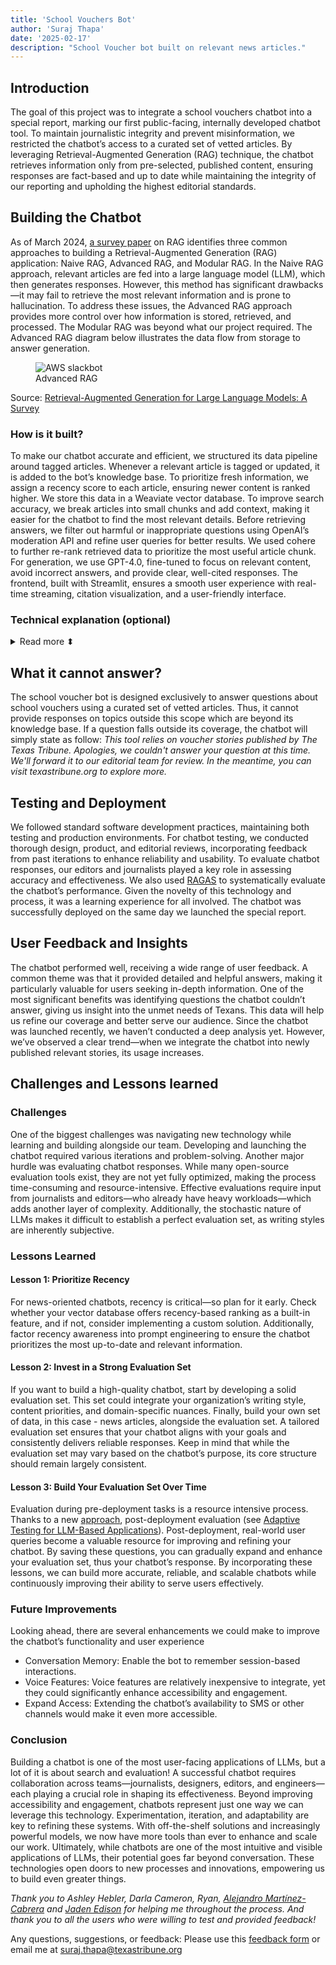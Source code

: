 ```yaml
---
title: 'School Vouchers Bot'
author: 'Suraj Thapa'
date: '2025-02-17'
description: "School Voucher bot built on relevant news articles."
---
```


## Introduction
The goal of this project was to integrate a school vouchers chatbot into a special report, marking our first public-facing, internally developed chatbot tool. To maintain journalistic integrity and prevent misinformation, we restricted the chatbot’s access to a curated set of vetted articles. By leveraging Retrieval-Augmented Generation (RAG) technique, the chatbot retrieves information only from pre-selected, published content, ensuring responses are fact-based and up to date while maintaining the integrity of our reporting and upholding the highest editorial standards.

## Building the Chatbot
As of March 2024, <a href="https://arxiv.org/pdf/2312.10997" target="_blank" rel="noopener">a survey paper</a> on RAG identifies three common approaches to building a Retrieval-Augmented Generation (RAG) application: Naive RAG, Advanced RAG, and Modular RAG. In the Naive RAG approach, relevant articles are fed into a large language model (LLM), which then generates responses. However, this method has significant drawbacks—it may fail to retrieve the most relevant information and is prone to hallucination. To address these issues, the Advanced RAG approach provides more control over how information is stored, retrieved, and processed. The Modular RAG was beyond what our project required. The Advanced RAG diagram below illustrates the data flow from storage to answer generation.

<figure>
  <img src="{{ '/images/posts/voucher-bot-rag-arch.png' | url }}" alt="AWS slackbot">
  <figcaption>Advanced RAG</figcaption>
</figure>

Source: <a href="https://arxiv.org/pdf/2312.10997" target="_blank" rel="noopener">Retrieval-Augmented Generation for Large Language Models: A Survey</a>

### How is it built?
To make our chatbot accurate and efficient, we structured its data pipeline around tagged articles. Whenever a relevant article is tagged or updated, it is added to the bot’s knowledge base. To prioritize fresh information, we assign a recency score to each article, ensuring newer content is ranked higher. We store this data in a Weaviate vector database. To improve search accuracy, we break articles into small chunks and add context, making it easier for the chatbot to find the most relevant details.
Before retrieving answers, we filter out harmful or inappropriate questions using OpenAI’s moderation API and refine user queries for better results. We used cohere to further re-rank retrieved data to prioritize the most useful article chunk. For generation, we use GPT-4.0, fine-tuned to focus on relevant content, avoid incorrect answers, and provide clear, well-cited responses. The frontend, built with Streamlit, ensures a smooth user experience with real-time streaming, citation visualization, and a user-friendly interface.


### Technical explanation (optional)

<details>

<summary>Read more ⬍</summary>

<br>

#### Data Engineering
We refined our data pipeline through multiple iterations, ultimately structuring it around tag-based ingestion. Whenever a relevant article is tagged, it is added to the bot’s knowledge base. Additionally, if an article is updated, the ingestion pipeline ensures the knowledge base reflects the latest version.
To prioritize recent information, we assign a recency score to each article based on its publication date and related tags. Several approaches can be used for this, such as linear decay, exponential decay, and weighted decay, depending on how much importance you place on newer content. 
While we could calculate recency dynamically during retrieval, we opted to precompute it during ingestion. This reduces processing overhead when the chatbot is in use, ensuring faster response times.

<br>

#### Vector embeddings storage
After evaluating several storage solutions—including PostgresML and Postgres with pgvector—we chose Weaviate due to its widespread adoption and usability. Its <a href="https://weaviate.io/developers/weaviate/search/hybrid" target="_blank" rel="noopener">hybrid search</a> capabilities significantly streamline retrieval optimization.

<br>

#### Chunking
Effective retrieval is critical for chatbot accuracy. If irrelevant data is fed into the response generation stage, it leads to incorrect answers. To improve retrieval, (a) we split text into small chunks for better search results and (b) each chunk is <a href="https://www.anthropic.com/news/contextual-retrieval" target="_blank" rel="noopener">contextualized</a> by adding relevant metadata. Now that our data is ready, let's move on to the pre-retrieval stage.

<br>
<br>


#### Pre-retrieval

<br>

At this stage, we ensure that user queries are safe and well-structured:

##### Content Moderation
We use OpenAI’s <a href="https://platform.openai.com/docs/guides/moderation" target="_blank" rel="noopener"><b>free</b></a> moderation API to filter out inappropriate or harmful queries. If flagged, the bot responds: “I'm sorry, I cannot provide that information.”

##### Query Transformation
We refine the query by:
Fixing grammatical errors
Adjusting context (e.g., reframing school voucher queries)
Expanding the query to improve retrieval quality
Once processed, the query is sent to Weaviate for hybrid search, which returns relevant results with search scores for each chunk.

<br>
<br>

#### Post retrieval

<br>

##### Recency Adjustment

To prioritize newer content, we fuse hybrid search scores with recency scores, ensuring fresh articles rank higher. Since Weaviate didn’t have a built-in date-based re-ranking method at the time, I implemented our own. (If you find an existing solution, email me!)

##### Reranking
Finally, we perform reranking to further improve retrieval quality. And yes we are still doing search, i.e., retrievals. Using Cohere Rerank, we rank them based on relevance and send a limited set of chunks for response generation. This approach prevents feeding irrelevant chunks to the LLM, which reduces costs and increases accuracy. For more on reranking, check out <a href="https://docs.cohere.com/reference/rerank" target="_blank" rel="noopener">cohere</a>, <a href="https://cookbook.openai.com/examples/search_reranking_with_cross-encoders" target="_blank" rel="noopener">openai</a>, <a href="https://www.pinecone.io/learn/series/rag/rerankers/" target="_blank" rel="noopener">pinecone</a>, and <a href="https://weaviate.io/blog/cross-encoders-as-reranker#cross-encoder-models" target="_blank" rel="noopener">weaviate</a>.

<br>

#### Generation
After experimenting with different GPT models, we settled on GPT-4.0. Here’s how we optimized our prompts:
Focus on relevant article chunks (especially recent ones)
Prevent hallucinations (If no relevant data is found, do not generate an answer)
Ensure conciseness, readability, and proper citation formatting
One key improvement during the response generation phase was enabling streaming, which significantly reduced latency and improved user experience. Instead of waiting for a full response, users see answers appear in real time.

<br>

#### Frontend
This aspect of the project deserves its own blog post, especially given the contributions from our frontend developer. We built the frontend using Streamlit. Some key aspects involved making it visually similar to The Texas Tribune, citation visualization, streaming responses for a seamless user experience, and  progress bars.

</details>


## What it cannot answer?

The school voucher bot is designed exclusively to answer questions about school vouchers using a curated set of vetted articles. Thus, it cannot provide responses on topics outside this scope which are beyond its knowledge base. If a question falls outside its coverage, the chatbot will simply state as follow: <i>This tool relies on voucher stories published by The Texas Tribune. Apologies, we couldn't answer your question at this time. We'll forward it to our editorial team for review. In the meantime, you can visit texastribune.org to explore more.</i>

 
## Testing and Deployment
We followed standard software development practices, maintaining both testing and production environments. For chatbot testing, we conducted thorough design, product, and editorial reviews, incorporating feedback from past iterations to enhance reliability and usability.
To evaluate chatbot responses, our editors and journalists played a key role in assessing accuracy and effectiveness. We also used <a href="https://docs.ragas.io/en/stable/" target="_blank" rel="noopener">RAGAS</a> to systematically evaluate the chatbot’s performance. Given the novelty of this technology and process, it was a learning experience for all involved.
The chatbot was successfully deployed on the same day we launched the special report.


## User Feedback and Insights
The chatbot performed well, receiving a wide range of user feedback. A common theme was that it provided detailed and helpful answers, making it particularly valuable for users seeking in-depth information. 
One of the most significant benefits was identifying questions the chatbot couldn’t answer, giving us insight into the unmet needs of Texans. This data will help us refine our coverage and better serve our audience.
Since the chatbot was launched recently, we haven’t conducted a deep analysis yet. However, we’ve observed a clear trend—when we integrate the chatbot into newly published relevant stories, its usage increases.

## Challenges and Lessons learned
### Challenges
One of the biggest challenges was navigating new technology while learning and building alongside our team. Developing and launching the chatbot required various iterations and problem-solving. Another major hurdle was evaluating chatbot responses. While many open-source evaluation tools exist, they are not yet fully optimized, making the process time-consuming and resource-intensive. Effective evaluations require input from journalists and editors—who already have heavy workloads—which adds another layer of complexity. Additionally, the stochastic nature of LLMs makes it difficult to establish a perfect evaluation set, as writing styles are inherently subjective.


### Lessons Learned

#### Lesson 1: Prioritize Recency
For news-oriented chatbots, recency is critical—so plan for it early. Check whether your vector database offers recency-based ranking as a built-in feature, and if not, consider implementing a custom solution. Additionally, factor recency awareness into prompt engineering to ensure the chatbot prioritizes the most up-to-date and relevant information.

#### Lesson 2: Invest in a Strong Evaluation Set
If you want to build a high-quality chatbot, start by developing a solid evaluation set. This set could integrate your organization’s writing style, content priorities, and domain-specific nuances. Finally, build your own set of data, in this case - news articles, alongside the evaluation set. A tailored evaluation set ensures that your chatbot aligns with your goals and consistently delivers reliable responses. Keep in mind that while the evaluation set may vary based on the chatbot’s purpose, its core structure should remain largely consistent.


#### Lesson 3: Build Your Evaluation Set Over Time
Evaluation during pre-deployment tasks is a resource intensive process. Thanks to a new <a href="https://www.linkedin.com/posts/shahules_how-to-curate-test-data-for-evaluating-llm-activity-7290439827609554972-polB/" target="_blank" rel="noopener">approach</a>, post-deployment evaluation (see <a href="https://arxiv.org/abs/2501.13480" target="_blank" rel="noopener">Adaptive Testing for LLM-Based Applications</a>). Post-deployment, real-world user queries become a valuable resource for improving and refining your chatbot. By saving these questions, you can gradually expand and enhance your evaluation set, thus your chatbot’s response.
By incorporating these lessons, we can build more accurate, reliable, and scalable chatbots while continuously improving their ability to serve users effectively.

### Future Improvements

Looking ahead, there are several enhancements we could make to improve the chatbot’s functionality and user experience
- Conversation Memory: Enable the bot to remember session-based interactions.
- Voice Features: Voice features are relatively inexpensive to integrate, yet they could significantly enhance accessibility and engagement.
- Expand Access: Extending the chatbot’s availability to SMS or other channels would make it even more accessible.

### Conclusion

Building a chatbot is one of the most user-facing applications of LLMs, but a lot of it is about search and evaluation! A successful chatbot requires collaboration across teams—journalists, designers, editors, and engineers—each playing a crucial role in shaping its effectiveness.
Beyond improving accessibility and engagement, chatbots represent just one way we can leverage this technology. Experimentation, iteration, and adaptability are key to refining these systems. With off-the-shelf solutions and increasingly powerful models, we now have more tools than ever to enhance and scale our work.
Ultimately, while chatbots are one of the most intuitive and visible applications of LLMs, their potential goes far beyond conversation. These technologies open doors to new processes and innovations, empowering us to build even greater things.

<i>Thank you to Ashley Hebler, Darla Cameron, Ryan, <a href="https://www.texastribune.org/about/staff/alejandro-martinez-cabrera/" target="_blank" rel="noopener"> Alejandro Martínez-Cabrera</a> and <a href="https://www.texastribune.org/about/staff/jaden-edison/" target="_blank" rel="noopener">Jaden Edison</a> for helping me throughout the process. And thank you to all the users who were willing to test and provided feedback!</i>

Any questions, suggestions, or feedback: Please use this <a href="https://airtable.com/appFeleeKVUN0Iytx/pagYrV22o3gxt6Vtl/form)" target="_blank" rel="noopener">feedback form</a> or email me at suraj.thapa@texastribune.org
